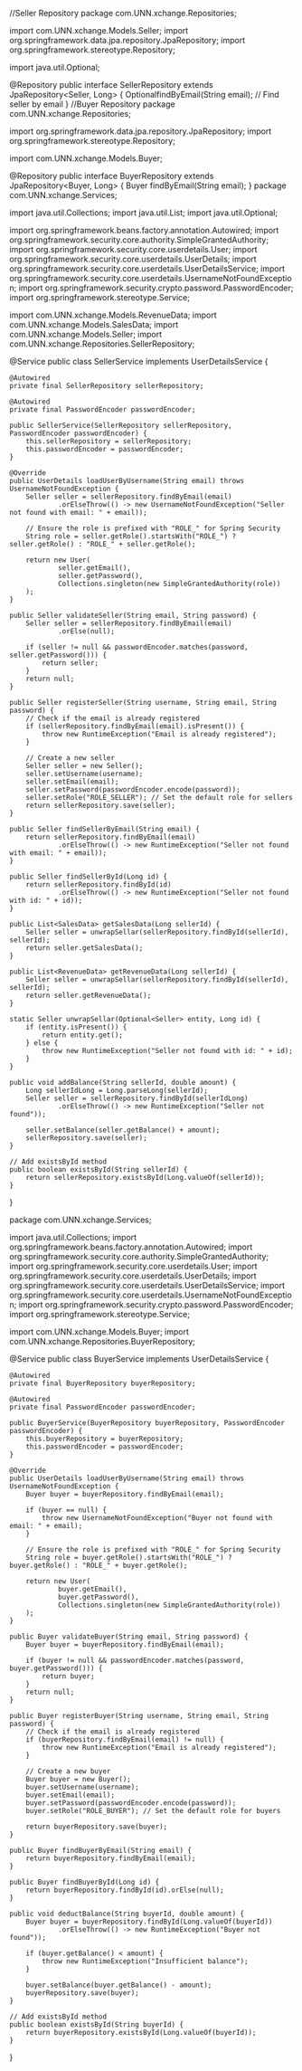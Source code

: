 //Seller Repository
package com.UNN.xchange.Repositories;

import com.UNN.xchange.Models.Seller;
import org.springframework.data.jpa.repository.JpaRepository;
import org.springframework.stereotype.Repository;

import java.util.Optional;

@Repository
public interface SellerRepository extends JpaRepository<Seller, Long> {
    Optional<Seller>findByEmail(String email); // Find seller by email
}
//Buyer Repository
package com.UNN.xchange.Repositories;

import org.springframework.data.jpa.repository.JpaRepository;
import org.springframework.stereotype.Repository;

import com.UNN.xchange.Models.Buyer;

@Repository
public interface BuyerRepository extends JpaRepository<Buyer, Long> {
    <Optional>Buyer findByEmail(String email);
}
package com.UNN.xchange.Services;

import java.util.Collections;
import java.util.List;
import java.util.Optional;

import org.springframework.beans.factory.annotation.Autowired;
import org.springframework.security.core.authority.SimpleGrantedAuthority;
import org.springframework.security.core.userdetails.User;
import org.springframework.security.core.userdetails.UserDetails;
import org.springframework.security.core.userdetails.UserDetailsService;
import org.springframework.security.core.userdetails.UsernameNotFoundException;
import org.springframework.security.crypto.password.PasswordEncoder;
import org.springframework.stereotype.Service;

import com.UNN.xchange.Models.RevenueData;
import com.UNN.xchange.Models.SalesData;
import com.UNN.xchange.Models.Seller;
import com.UNN.xchange.Repositories.SellerRepository;

@Service
public class SellerService implements UserDetailsService {

    @Autowired
    private final SellerRepository sellerRepository;

    @Autowired
    private final PasswordEncoder passwordEncoder;

    public SellerService(SellerRepository sellerRepository, PasswordEncoder passwordEncoder) {
        this.sellerRepository = sellerRepository;
        this.passwordEncoder = passwordEncoder;
    }

    @Override
    public UserDetails loadUserByUsername(String email) throws UsernameNotFoundException {
        Seller seller = sellerRepository.findByEmail(email)
                .orElseThrow(() -> new UsernameNotFoundException("Seller not found with email: " + email));

        // Ensure the role is prefixed with "ROLE_" for Spring Security
        String role = seller.getRole().startsWith("ROLE_") ? seller.getRole() : "ROLE_" + seller.getRole();

        return new User(
                seller.getEmail(),
                seller.getPassword(),
                Collections.singleton(new SimpleGrantedAuthority(role))
        );
    }

    public Seller validateSeller(String email, String password) {
        Seller seller = sellerRepository.findByEmail(email)
                .orElse(null);

        if (seller != null && passwordEncoder.matches(password, seller.getPassword())) {
            return seller;
        }
        return null;
    }

    public Seller registerSeller(String username, String email, String password) {
        // Check if the email is already registered
        if (sellerRepository.findByEmail(email).isPresent()) {
            throw new RuntimeException("Email is already registered");
        }

        // Create a new seller
        Seller seller = new Seller();
        seller.setUsername(username);
        seller.setEmail(email);
        seller.setPassword(passwordEncoder.encode(password));
        seller.setRole("ROLE_SELLER"); // Set the default role for sellers
        return sellerRepository.save(seller);
    }

    public Seller findSellerByEmail(String email) {
        return sellerRepository.findByEmail(email)
                .orElseThrow(() -> new RuntimeException("Seller not found with email: " + email));
    }

    public Seller findSellerById(Long id) {
        return sellerRepository.findById(id)
                .orElseThrow(() -> new RuntimeException("Seller not found with id: " + id));
    }

    public List<SalesData> getSalesData(Long sellerId) {
        Seller seller = unwrapSellar(sellerRepository.findById(sellerId), sellerId);
        return seller.getSalesData();
    }

    public List<RevenueData> getRevenueData(Long sellerId) {
        Seller seller = unwrapSellar(sellerRepository.findById(sellerId), sellerId);
        return seller.getRevenueData();
    }

    static Seller unwrapSellar(Optional<Seller> entity, Long id) {
        if (entity.isPresent()) {
            return entity.get();
        } else {
            throw new RuntimeException("Seller not found with id: " + id);
        }
    }

    public void addBalance(String sellerId, double amount) {
        Long sellerIdLong = Long.parseLong(sellerId);
        Seller seller = sellerRepository.findById(sellerIdLong)
                .orElseThrow(() -> new RuntimeException("Seller not found"));

        seller.setBalance(seller.getBalance() + amount);
        sellerRepository.save(seller);
    }

    // Add existsById method
    public boolean existsById(String sellerId) {
        return sellerRepository.existsById(Long.valueOf(sellerId));
    }
}

package com.UNN.xchange.Services;

import java.util.Collections;
import org.springframework.beans.factory.annotation.Autowired;
import org.springframework.security.core.authority.SimpleGrantedAuthority;
import org.springframework.security.core.userdetails.User;
import org.springframework.security.core.userdetails.UserDetails;
import org.springframework.security.core.userdetails.UserDetailsService;
import org.springframework.security.core.userdetails.UsernameNotFoundException;
import org.springframework.security.crypto.password.PasswordEncoder;
import org.springframework.stereotype.Service;

import com.UNN.xchange.Models.Buyer;
import com.UNN.xchange.Repositories.BuyerRepository;

@Service
public class BuyerService implements UserDetailsService {

    @Autowired
    private final BuyerRepository buyerRepository;

    @Autowired
    private final PasswordEncoder passwordEncoder;

    public BuyerService(BuyerRepository buyerRepository, PasswordEncoder passwordEncoder) {
        this.buyerRepository = buyerRepository;
        this.passwordEncoder = passwordEncoder;
    }

    @Override
    public UserDetails loadUserByUsername(String email) throws UsernameNotFoundException {
        Buyer buyer = buyerRepository.findByEmail(email);

        if (buyer == null) {
            throw new UsernameNotFoundException("Buyer not found with email: " + email);
        }

        // Ensure the role is prefixed with "ROLE_" for Spring Security
        String role = buyer.getRole().startsWith("ROLE_") ? buyer.getRole() : "ROLE_" + buyer.getRole();

        return new User(
                buyer.getEmail(),
                buyer.getPassword(),
                Collections.singleton(new SimpleGrantedAuthority(role))
        );
    }

    public Buyer validateBuyer(String email, String password) {
        Buyer buyer = buyerRepository.findByEmail(email);

        if (buyer != null && passwordEncoder.matches(password, buyer.getPassword())) {
            return buyer;
        }
        return null;
    }

    public Buyer registerBuyer(String username, String email, String password) {
        // Check if the email is already registered
        if (buyerRepository.findByEmail(email) != null) {
            throw new RuntimeException("Email is already registered");
        }

        // Create a new buyer
        Buyer buyer = new Buyer();
        buyer.setUsername(username);
        buyer.setEmail(email);
        buyer.setPassword(passwordEncoder.encode(password));
        buyer.setRole("ROLE_BUYER"); // Set the default role for buyers
        
        return buyerRepository.save(buyer);
    }

    public Buyer findBuyerByEmail(String email) {
        return buyerRepository.findByEmail(email);
    }

    public Buyer findBuyerById(Long id) {
        return buyerRepository.findById(id).orElse(null);
    }

    public void deductBalance(String buyerId, double amount) {
        Buyer buyer = buyerRepository.findById(Long.valueOf(buyerId))
                .orElseThrow(() -> new RuntimeException("Buyer not found"));

        if (buyer.getBalance() < amount) {
            throw new RuntimeException("Insufficient balance");
        }

        buyer.setBalance(buyer.getBalance() - amount);
        buyerRepository.save(buyer);
    }

    // Add existsById method
    public boolean existsById(String buyerId) {
        return buyerRepository.existsById(Long.valueOf(buyerId));
    }
}

